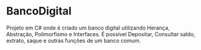 # BancoDigital
Projeto em C# onde é criado um banco digital utilizando Herança, Abstração, Polimorfismo e Interfaces.
É possível Depositar, Consultar saldo, extrato, saque e outras funções de um banco comum.
